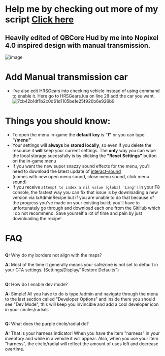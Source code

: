
# Help me by checking out more of my script [Click here](https://kane-shop.tebex.io/category/2596522)

## Heavily edited of QBCore Hud by me into Nopixel 4.0 inspired design with manual transmission.
![image](https://github.com/rohKane/Kane-qb-hud-Nopixel-4.0-inspired/assets/47999933/b7a6050e-6a9e-44d4-bbac-4da7c17ff3a1)

# Add Manual transmission car
* I've also edit HRSGears into checking vehicle instead of using command to enable it. Here go to HRSGears.lua on line 28 add the car you want.
![7cb42b1df1b2c0d61d1105be1e25f920b6e926b9](https://github.com/rohKane/Kane-qb-hud-Nopixel-4.0-inspired/assets/47999933/ed6fe207-0838-4501-93fc-3139bea1a65e)


# Things you should know:
* To open the menu in-game the **default key** is **"I"** or you can type **"/menu"**
* Your settings will **always** be **stored locally**, so even if you delete the resource it **will** keep your current settings. The **only** way you can wipe the local storage sucessfully is by clicking the **"Reset Settings"** button on the in-game menu
* If you want the new super snazzy sound effects for the menu, you'll need to download the latest update of [interact-sound](https://github.com/qbcore-framework/interact-sound) <br>
(comes with new open menu sound, close menu sound, click menu sound)
* If you receive ```attempt to index a nil value (global 'Lang')``` in your F8 console, the fastest way you can fix that issue is by downloading a new version via txAdminRecipe but if you are unable to do that because of the progress you’ve made on your existing build; you’ll have to unfortunately go through and download each one from the GitHub which I do not recommend. Save yourself a lot of time and pain by just downloading the recipe!

# FAQ
##
**Q:** Why do my borders not align with the maps?

**A:** Most of the time it generally means your safezone is not set to default in your GTA settings. (Settings/Display/"Restore Defaults")
##

##
**Q:** How do I enable dev mode?

**A:** Simple! All you have to do is type /admin and navigate through the menu to the last section called "Developer Options" and inside there you should see "Dev Mode", this will keep you invincible and add a cool developer icon in your circles/radials 
##

##
**Q:** What does the purple circle/radial do?

**A:** That is your harness indicator! When you have the item "harness" in your inventory and while in a vehicle it will appear. Also, when you use your item "harness", the circle/radial will reflect the amount of uses left and decrease overtime.
##
